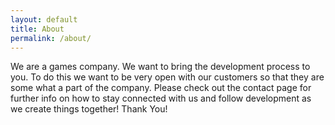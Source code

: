 ```yaml
---
layout: default
title: About
permalink: /about/
---
```

<!--
This is the base Jekyll theme. You can find out more info about customizing your Jekyll theme, as well as basic Jekyll usage documentation at [jekyllrb.com](http://jekyllrb.com/)

You can find the source code for the Jekyll new theme at: [github.com/jglovier/jekyll-new](https://github.com/jglovier/jekyll-new)

You can find the source code for Jekyll at [github.com/jekyll/jekyll](https://github.com/jekyll/jekyll)
-->


We are a games company. We want to bring the development process to you. To do this we want to be very open with our customers so that they are some what a part of the company.
Please check out the contact page for further info on how to stay connected with us and follow development as we create things together!
Thank You!
